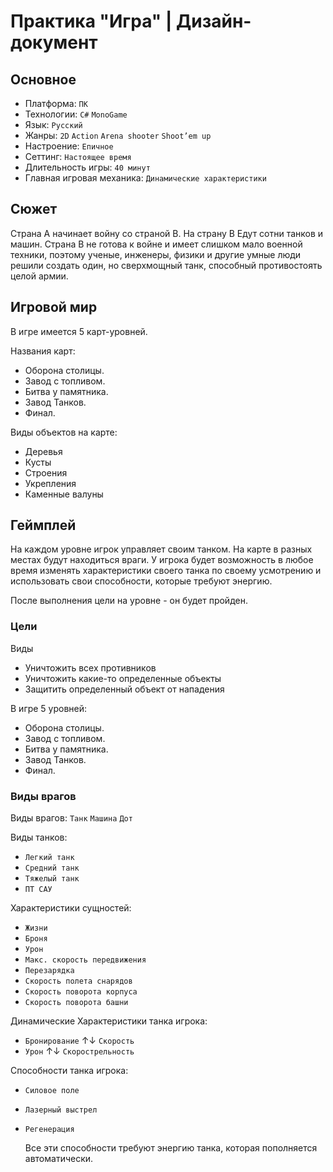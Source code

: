 # Практика "Игра" | Дизайн-документ
## Основное
- Платформа: `ПК`
- Технологии: `C#` `MonoGame`
- Язык: `Русский`
- Жанры: `2D` `Action` `Arena shooter` `Shoot’em up`
- Настроение: `Епичное`
- Сеттинг: `Настоящее время`
- Длительность игры: `40 минут`
- Главная игровая механика: `Динамические характеристики`

## Сюжет
Страна A начинает войну со страной B. На страну B Едут сотни танков и машин. Страна B не готова к войне и имеет слишком мало военной техники, поэтому ученые, инженеры, физики и другие умные люди решили создать один, но сверхмощный танк, способный противостоять целой армии.

## Игровой мир
В игре имеется 5 карт-уровней.

Названия карт:
- Оборона столицы.
- Завод с топливом.
- Битва у памятника.
- Завод Танков.
- Финал.

Виды объектов на карте:
- Деревья
- Кусты
- Строения
- Укрепления
- Каменные валуны

## Геймплей
На каждом уровне игрок управляет своим танком. На карте в разных местах будут находиться враги. У игрока будет возможность в любое время изменять характеристики своего танка по своему усмотрению и использовать свои способности, которые требуют энергию.

После выполнения цели на уровне - он будет пройден.

### Цели
Виды
- Уничтожить всех противников
- Уничтожить какие-то определенные объекты
- Защитить определенный объект от нападения

В игре 5 уровней:
- Оборона столицы.
- Завод с топливом.
- Битва у памятника.
- Завод Танков.
- Финал.


### Виды врагов
Виды врагов: `Танк` `Машина` `Дот`

Виды танков: 
- `Легкий танк`
- `Средний танк`
- `Тяжелый танк`
- `ПТ САУ`

Характеристики сущностей:
- `Жизни`
- `Броня`
- `Урон`
- `Макс. скорость передвижения`
- `Перезарядка`
- `Скорость полета снарядов`
- `Скорость поворота корпуса`
- `Скорость поворота башни`

Динамические Характеристики танка игрока:
- `Бронирование` ↑↓ `Скорость`
- `Урон` ↑↓ `Скорострельность`

Способности танка игрока:
- `Силовое поле`
- `Лазерный выстрел`
- `Регенерация`

  Все эти способности требуют энергию танка, которая пополняется автоматически.
